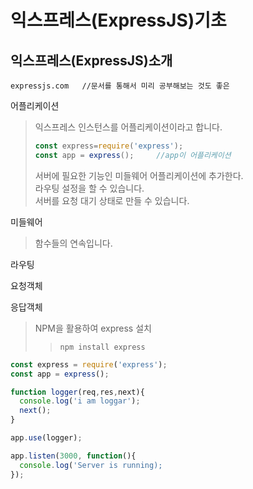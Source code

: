 # 익스프레스(ExpressJS)기초

## 익스프레스(ExpressJS)소개  
```
expressjs.com   //문서를 통해서 미리 공부해보는 것도 좋은
```
어플리케이션   
> 익스프레스 인스턴스를 어플리케이션이라고 합니다.
> ```javascript
> const express=require('express');
> const app = express();     //app이 어플리케이션
> ```
> 서버에 필요한 기능인 미들웨어 어플리케이션에 추가한다.   
> 라우팅 설정을 할 수 있습니다.   
> 서버를 요청 대기 상태로 만들 수 있습니다.     

미들웨어   
> 함수들의 연속입니다.   

라우팅   

요청객체 

응답객체   

>NPM을 활용하여 express 설치
>>```
>>npm install express
>>```

```javascript
const express = require('express');
const app = express();

function logger(req,res,next){
  console.log('i am loggar');
  next();
}

app.use(logger);

app.listen(3000, function(){
  console.log('Server is running);
});
```
